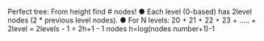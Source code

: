 Perfect tree: From height find # nodes! ● Each level (0-based) has 2level nodes (2 * previous level nodes). ● For N levels: 20 + 21 + 22 + 23 + ….. + 2level = 2levels - 1 = 2h+1 - 1 nodes
h=log(nodes number+1)-1